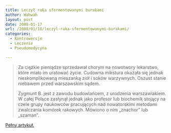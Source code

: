 ```yaml
---
title: Leczył raka sfermentowanymi burakami
author: Wahwah
layout: post
date: 2008-01-17
url: /2008/01/18/leczyl-raka-sfermentowanymi-burakami/
categories:
  - Kontrowersje
  - Leczenie
  - Pseudomedycyna

---
```

> Za ciężkie pieniądze sprzedawał chorym na nowotwory lekarstwo, które miało im uratować życie. Cudowna mikstura okazała się jednak nieskomplikowaną mieszanką ziół i soków warzywnych. Oszust stanie niebawem przed warszawskim sądem.
> 
> Zygmunt B. jest z zawodu budowlańcem, z urodzenia warszawiakiem. W całej Polsce zasłynął jednak jako profesor lub biochemik stojący na czele grupy naukowców pracujących nad nowatorskimi metodami zwalczania komórek rakowych. Mówiono o nim „znachor” lub „szaman”.

[Pełny artykuł.][1]

 [1]: http://wiadomosci.gazeta.pl/Wiadomosci/1,80269,4844464.html